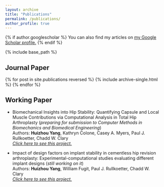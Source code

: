 ```yaml
---
layout: archive
title: "Publications"
permalink: /publications/
author_profile: true
---
```

{% if author.googlescholar %}
  You can also find my articles on <u><a href="{{author.googlescholar}}">my Google Scholar profile</a>.</u>
{% endif %}

{% include base_path %}
## Journal Paper
{% for post in site.publications reversed %}
  {% include archive-single.html %}
{% endfor %}

## Working Paper
- Biomechanical Insights into Hip Stability: Quantifying Capsule and Local Muscle Contributions via Computational Analysis in Total Hip Arthroplasty (*preparing for submission to Computer Methods in Biomechanics and Biomedical Engineering*)<br>Authors: **Huizhou Yang**, Kathryn Colone, Casey A. Myers, Paul J. Rullkoetter, Chadd W. Clary<br>[*Click here to see this project.*](https://yanghuizhou1122.github.io//portfolio/portfolio-5-hip-capluse-muscle-model/)

- Impact of design factors on implant stability in cementless hip revision arthroplasty: Experimental-computational studies evaluating different implant designs (*still working on it*)<br>Authors: **Huizhou Yang**, William Fugit, Paul J. Rullkoetter, Chadd W. Clary<br>[*Click here to see this project.*](https://yanghuizhou1122.github.io//portfolio/portfolio-4-hip-micromotion/)

